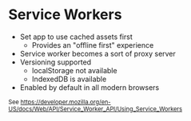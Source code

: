 # Service Workers

- Set app to use cached assets first
    - Provides an "offline first" experience
- Service worker becomes a sort of proxy server
- Versioning supported
    - localStorage not available
    - IndexedDB is available
- Enabled by default in all modern browsers

<small class="caption">See https://developer.mozilla.org/en-US/docs/Web/API/Service_Worker_API/Using_Service_Workers<small>